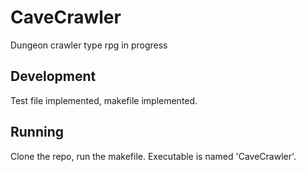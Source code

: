 # CaveCrawler
Dungeon crawler type rpg in progress

## Development
Test file implemented, makefile implemented.

## Running
Clone the repo, run the makefile. Executable is named 'CaveCrawler'. 
